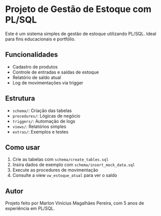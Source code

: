 # Projeto de Gestão de Estoque com PL/SQL

Este é um sistema simples de gestão de estoque utilizando PL/SQL. Ideal para fins educacionais e portfólio.

## Funcionalidades

- Cadastro de produtos
- Controle de entradas e saídas de estoque
- Relatório de saldo atual
- Log de movimentações via trigger

## Estrutura

- `schema/`: Criação das tabelas
- `procedures/`: Lógicas de negócio
- `triggers/`: Automação de logs
- `views/`: Relatórios simples
- `extras/`: Exemplos e testes

## Como usar

1. Crie as tabelas com `schema/create_tables.sql`
2. Insira dados de exemplo com `schema/insert_mock_data.sql`
3. Execute as procedures de movimentação
4. Consulte a view `vw_estoque_atual` para ver o saldo

## Autor

Projeto feito por Marlon Vinícius Magalhães Pereira, com 5 anos de experiência em PL/SQL.
